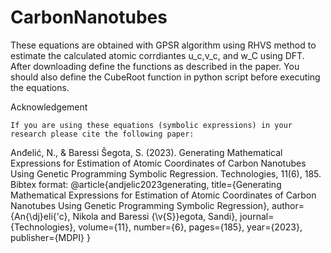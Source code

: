 # CarbonNanotubes
These equations are obtained with GPSR algorithm using RHVS method to estimate the calculated atomic corrdiantes u_c,v_c, and w_C
using DFT.
After downloading define the functions as described in the paper. 
You should also define the CubeRoot function in python script before executing the equations.

Acknowledgement


    If you are using these equations (symbolic expressions) in your research please cite the following paper: 
Anđelić, N., & Baressi Šegota, S. (2023). Generating Mathematical Expressions for Estimation of Atomic Coordinates of Carbon Nanotubes Using Genetic Programming Symbolic Regression. Technologies, 11(6), 185.
Bibtex format: 
@article{andjelic2023generating,
  title={Generating Mathematical Expressions for Estimation of Atomic Coordinates of Carbon Nanotubes Using Genetic Programming Symbolic Regression},
  author={An{\dj}eli{\'c}, Nikola and Baressi {\v{S}}egota, Sandi},
  journal={Technologies},
  volume={11},
  number={6},
  pages={185},
  year={2023},
  publisher={MDPI}
}
